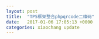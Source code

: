 ```yaml
---
layout: post
title:  "TP5框架整合phpqrcode二维码"
date:   2017-01-06 17:05:13 +0000
categories: xiaochang update
---
```

